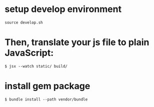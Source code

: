 
# setup develop environment

```
source develop.sh
```

# Then, translate your js file to plain JavaScript:

```
$ jsx --watch static/ build/
```

# install gem package

```
$ bundle install --path vendor/bundle
```
